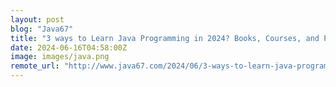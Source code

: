 ```yaml
---
layout: post
blog: "Java67"
title: "3 ways to Learn Java Programming in 2024? Books, Courses, and Projets"
date: 2024-06-16T04:58:00Z
image: images/java.png
remote_url: "http://www.java67.com/2024/06/3-ways-to-learn-java-programming-in.html"
---
```

